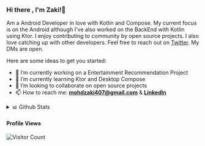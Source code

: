 ### Hi there , I'm Zaki!👋

Am a Android Developer in love with Kotlin and Compose. My current focus is on the Android although I've also worked on the BackEnd with Kotlin using Ktor.
I enjoy contributing to community by open source projects. I also love catching up with other developers. Feel free to reach out on [Twitter](https://twitter.com/_gloryweaver). My DMs are open.

Here are some ideas to get you started:

- 🔭 I’m currently working on a Entertainment Recommendation Project
- 🌱 I’m currently learning Ktor and Desktop Compose
- 👯 I’m looking to collaborate on open source projects
- 📫 How to reach me: [**mohdzaki407@gmail.com**](mailto:mohdzaki407@gmail.com) & [**LinkedIn**](https://www.linkedin.com/in/mohammad-zaki-60448a148/)

<!--## Skills 🚀-->

<details>
  <summary>📊 Github Stats</summary>

  <p align="center"> <img src="https://github-readme-stats.vercel.app/api?username=iammohdzaki&show_icons=true&theme=gotham" alt="Joel's Stats" /> 

</details>

  #### Profile Views
  
![Visitor Count](https://profile-counter.glitch.me/{codingknite}/count.svg) 

